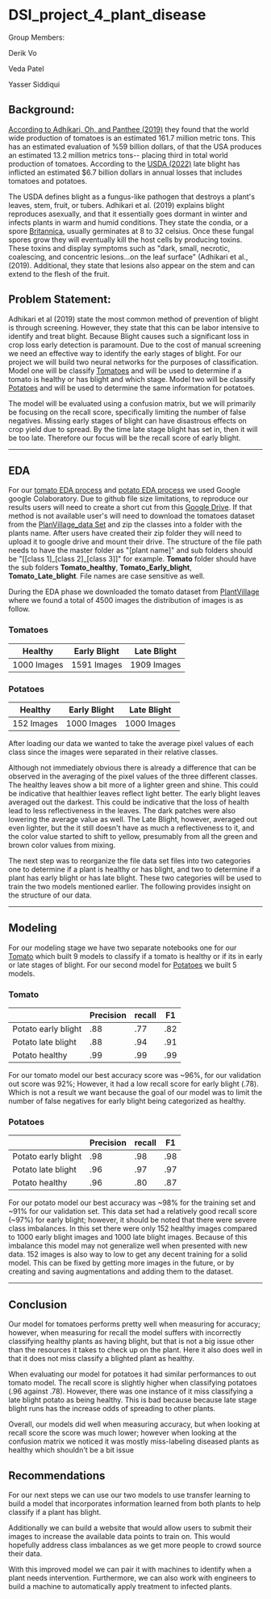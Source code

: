 # DSI_project_4_plant_disease

Group Members:

Derik Vo

Veda Patel

Yasser Siddiqui

## Background:

[According to Adhikari, Oh, and Panthee (2019)](https://www.ncbi.nlm.nih.gov/pmc/articles/PMC5666701/) they found that the world wide production of tomatoes is an estimated 161.7 million metric tons. This has an estimated evaluation of %59 billion dollars, of that the USA produces an estimated 13.2 million metrics tons-- placing third in total world production of tomatoes. According to the [USDA (2022)](https://www.ars.usda.gov/news-events/news/research-news/2021/wild-potatoes-tapped-for-late-blight-guard-duty/) late blight has inflicted an estimated $6.7 billion dollars in annual losses that includes tomatoes and potatoes. 

The USDA defines blight as a fungus-like pathogen that destroys a plant's leaves, stem, fruit, or tubers. Adhikari et al. (2019) explains blight reproduces asexually, and that it essentially goes dormant in winter and infects plants in warm and humid conditions. They state the condia, or a spore [Britannica](https://www.britannica.com/science/conidium), usually germinates at 8 to 32 celsius. Once these fungal spores grow they will eventually kill the host cells by producing toxins. These toxins and display symptoms such as "dark, small, necrotic, coalescing, and concentric lesions...on the leaf surface" (Adhikari et al., (2019). Additional, they state that lesions also appear on the stem and can extend to the flesh of the fruit.


## Problem Statement:

Adhikari et al (2019) state the most common method of prevention of blight is through screening. However, they state that this can be labor intensive to identify and treat blight. Because Blight causes such a significant loss in crop loss early detection is paramount. Due to the cost of manual screening we need an effective way to identify the early stages of blight.
For our project we will build two neural networks for the purposes of classification. Model one will be classify [Tomatoes](./notebooks/02_plant_village_tomato_modeling.ipynb) and will be used to determine if a tomato is healthy or has blight and which stage. Model two will be classify [Potatoes](./notebooks/02_plant_village_tomato_modeling.ipynb) and will be used to determine the same information for potatoes.

The model will be evaluated using a confusion matrix, but we will primarily be focusing on the recall score, specifically limiting the number of false negatives. Missing early stages of blight can have disastrous effects on crop yield due to spread. By the time late stage blight has set in, then it will be too late. Therefore our focus will be the recall score of early blight. 
_________________________________________________________________________________

## EDA

For our [tomato EDA process](./notebooks/01_Tomato_PlantVillageEDA.ipynb) and [potato EDA process](./notebooks/01_Potato_PlantVillageEDA.ipynb) we used Google google Colaboratory. Due to github file size limitations, to reproduce our results users will need to create a short cut from this  [Google Drive](https://drive.google.com/drive/folders/17ubtdWViDJiBIFcHZz2vQOArMD7_8Zxk). If that method is not available user's will need to download the tomatoes dataset from the [PlanVillage_data Set](https://www.kaggle.com/datasets/emmarex/plantdisease) and zip the classes into a folder with the plants name. After users have created their zip folder they will need to upload it to google drive and mount their drive. The structure of the file path needs to have the master folder as "[plant name]" and sub folders should be "[[class 1]\_[class 2]\_[class 3]]" for example. **Tomato** folder should have the sub folders **Tomato_healthy**, **Tomato_Early_blight**, **Tomato_Late_blight**. File names are case sensitive as well.

During the EDA phase we downloaded the tomato dataset from [PlantVillage](https://www.kaggle.com/datasets/emmarex/plantdisease) where we found a total of 4500 images the distribution of images is as follow.
### Tomatoes
|Healthy|Early Blight|Late Blight|
|-----|-----|-----|
|1000 Images|1591 Images|1909 Images|

### Potatoes

|Healthy|Early Blight|Late Blight|
|-----|-----|-----|
|152 Images|1000 Images|1000 Images|

After loading our data we wanted to take the average pixel values of each class since the images were separated in their relative classes.


Although not immediately obvious there is already a difference that can be observed in the averaging of the pixel values of the three different classes. The healthy leaves show a bit more of a lighter green and shine. This could be indicative that healthier leaves reflect light better. The early blight leaves averaged out the darkest. This could be indicative that the loss of health lead to less reflectiveness in the leaves. The dark patches were also lowering the average value as well. The Late Blight, however, averaged out even lighter, but the it still doesn't have as much a reflectiveness to it, and the color value started to shift to yellow, presumably from all the green and brown color values from mixing.

The next step was to reorganize the file data set files into two categories one to determine if a plant is healthy or has blight, and two to determine if a plant has early blight or has late blight. These two categories will be used to train the two models mentioned earlier. The following provides insight on the structure of our data.

_______________________________________________________________________________________

## Modeling

For our modeling stage we have two separate notebooks one for our [Tomato](./notebooks/02_plant_village_potato_modeling.ipynb) which built 9 models to classify if a tomato is healthy or if its in early or late stages of blight. For our second model for [Potatoes](./notebooks/02_plant_village_tomato_modeling.ipynb) we built 5 models. 

### Tomato

||Precision|recall|F1|
|------|-----|-----|-----|
|Potato early blight|.88|.77|.82|
|Potato late blight|.88|.94|.91|
|Potato healthy|.99|.99|.99|

For our tomato model our best accuracy score was ~96%, for our validation out score was 92%; However, it had a low recall score for early blight (.78). Which is not a result we want because the goal of our model was to limit the number of false negatives for early blight being categorized as healthy.



### Potatoes

||Precision|recall|F1|
|------|-----|-----|-----|
|Potato early blight|.98|.98|.98|
|Potato late blight|.96|.97|.97|
|Potato healthy|.96|.80|.87|

For our potato model our best accuracy was ~98% for the training set and ~91% for our validation set. This data set had a relatively good recall score (~97%) for early blight; however, it should be noted that there were severe class imbalances. In this set there were only 152 healthy images compared to 1000 early blight images and 1000 late blight images. Because of this imbalance this model may not generalize well when presented with new data. 152 images is also way to low to get any decent training for a solid model. This can be fixed by getting more images in the future, or by creating and saving augmentations and adding them to the dataset.


________________________________________________________________________

## Conclusion

Our model for tomatoes performs pretty well when measuring for accuracy; however, when measuring for recall the model suffers with incorrectly classifying healthy plants as having blight, but that is not a big issue other than the resources it takes to check up on the plant. Here it also does well in that it does not miss classify a blighted plant as healthy.

When evaluating our model for potatoes it had similar performances to out tomato model. The recall score is slightly higher when classifying potatoes (.96 against .78). However, there was one instance of it miss classifying a late blight potato as being healthy. This is bad because because late stage blight runs has the increase odds of spreading to other plants.

Overall, our models did well when measuring accuracy, but when looking at recall score the score was much lower; however when looking at the confusion matrix we noticed it was mostly miss-labeling diseased plants as healthy which shouldn't be a bit issue

## Recommendations

For our next steps we can use our two models to use transfer learning to build a model that incorporates information learned from both plants to help classify if a plant has blight.

Additionally we can build a website that would allow users to submit their images to increase the available data points to train on. This would hopefully address class imbalances as we get more people to crowd source their data. 

With this improved model we can pair it with machines to identify when a plant needs intervention. Furthermore, we can also work with engineers to build a machine to automatically apply treatment to infected plants.
